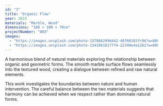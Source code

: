 ```yaml
---
id: "3"
title: "Organic Flow"
year: 2023
materials: "Marble, Wood"
dimensions: "180 × 100 × 70cm"
projectNumber: "003"
images:
  - "https://images.unsplash.com/photo-1578662996442-48f60103fc96?w=800&h=1000&fit=crop"
  - "https://images.unsplash.com/photo-1541961017774-22349e4a1262?w=800&h=1000&fit=crop"
---
```


A harmonious blend of natural materials exploring the relationship between organic and geometric forms. The smooth marble surface flows seamlessly into the textured wood, creating a dialogue between refined and raw natural elements.

This work investigates the boundaries between nature and human intervention. The careful balance between the two materials suggests that harmony can be achieved when we respect rather than dominate natural forms.